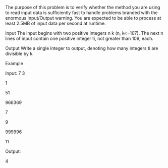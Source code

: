 The purpose of this problem is to verify whether the method you are using to read input data is sufficiently fast to handle problems branded with the enormous Input/Output warning. You are expected to be able to process at least 2.5MB of input data per second at runtime.

Input
The input begins with two positive integers n k (n, k<=107). The next n lines of input contain one positive integer ti, not greater than 109, each.

Output
Write a single integer to output, denoting how many integers ti are divisible by k.

Example

Input:
7 3

1

51

966369

7

9

999996

11

Output:

4
